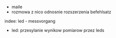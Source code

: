 - maile 
- rozmowa z nico odnosnie rozszerzenia befehlsatz



indee: led - messvorgang
- led: przesylanie wynikow pomiarow przez leds